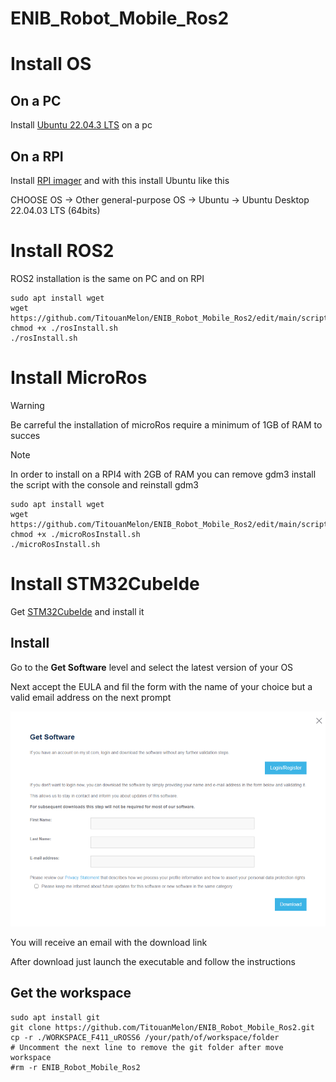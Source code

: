 # ENIB_Robot_Mobile_Ros2

# Install OS

## On a PC
  Install <a href="https://ubuntu.com/download/desktop" >Ubuntu 22.04.3 LTS</a> on a pc
## On a RPI
Install <a href="https://www.raspberrypi.com/software/">RPI imager</a> and with this install Ubuntu like this

CHOOSE OS -> Other general-purpose OS -> Ubuntu -> Ubuntu Desktop 22.04.03 LTS (64bits)

# Install ROS2

ROS2 installation is the same on PC and on RPI

```
sudo apt install wget
wget https://github.com/TitouanMelon/ENIB_Robot_Mobile_Ros2/edit/main/script/rosInstall.sh
chmod +x ./rosInstall.sh
./rosInstall.sh
```

# Install MicroRos

>[!WARNING]
>Be carreful the installation of microRos require a minimum of 1GB of RAM to succes

>[!NOTE]
>In order to install on a RPI4 with 2GB of RAM you can remove gdm3 install the script with the console and reinstall gdm3

```
sudo apt install wget
wget https://github.com/TitouanMelon/ENIB_Robot_Mobile_Ros2/edit/main/script/microRosInstall.sh
chmod +x ./microRosInstall.sh
./microRosInstall.sh
```
# Install STM32CubeIde

Get <a href="https://www.st.com/en/development-tools/stm32cubeide.html">STM32CubeIde</a> and install it 

## Install

Go to the **Get Software** level and select the latest version of your OS

Next accept the EULA and fil the form with the name of your choice but a valid email address on the next prompt

![STM32 prompt](./img/stm32.PNG)

You will receive an email with the download link

After download just launch the executable and follow the instructions

## Get the workspace

```
sudo apt install git
git clone https://github.com/TitouanMelon/ENIB_Robot_Mobile_Ros2.git
cp -r ./WORKSPACE_F411_uROSS6 /your/path/of/workspace/folder
# Uncomment the next line to remove the git folder after move workspace
#rm -r ENIB_Robot_Mobile_Ros2
```
